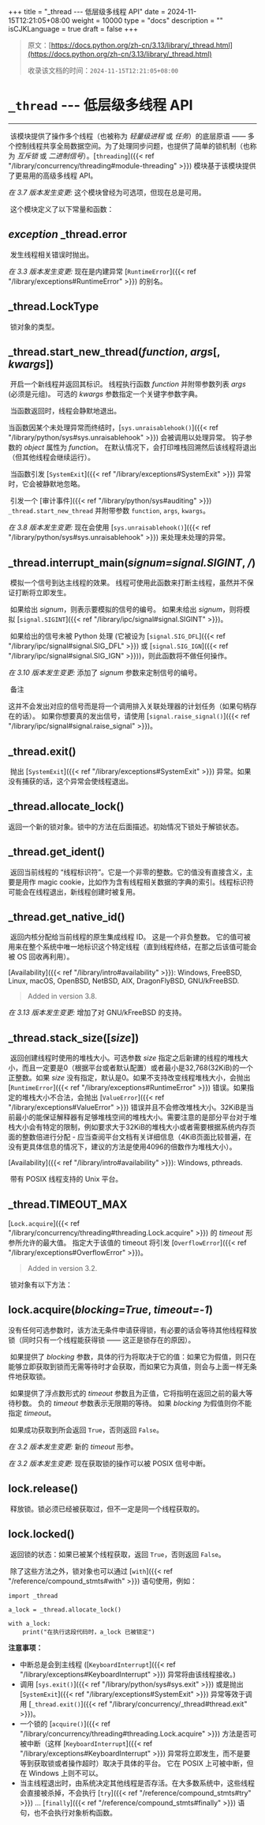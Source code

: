 +++
title = "_thread --- 低层级多线程 API"
date = 2024-11-15T12:21:05+08:00
weight = 10000
type = "docs"
description = ""
isCJKLanguage = true
draft = false
+++

> 原文：[https://docs.python.org/zh-cn/3.13/library/_thread.html](https://docs.python.org/zh-cn/3.13/library/_thread.html)
>
> 收录该文档的时间：`2024-11-15T12:21:05+08:00`

# `_thread` --- 低层级多线程 API

------

​	该模块提供了操作多个线程（也被称为 *轻量级进程* 或 *任务*）的底层原语 —— 多个控制线程共享全局数据空间。为了处理同步问题，也提供了简单的锁机制（也称为 *互斥锁* 或 *二进制信号*）。[`threading`]({{< ref "/library/concurrency/threading#module-threading" >}}) 模块基于该模块提供了更易用的高级多线程 API。

*在 3.7 版本发生变更:* 这个模块曾经为可选项，但现在总是可用。

​	这个模块定义了以下常量和函数：

## *exception* _thread.**error**

​	发生线程相关错误时抛出。

*在 3.3 版本发生变更:* 现在是内建异常 [`RuntimeError`]({{< ref "/library/exceptions#RuntimeError" >}}) 的别名。

## _thread.**LockType**

​	锁对象的类型。

## _thread.**start_new_thread**(*function*, *args*[, *kwargs*])

​	开启一个新线程并返回其标识。 线程执行函数 *function* 并附带参数列表 *args* (必须是元组)。 可选的 *kwargs* 参数指定一个关键字参数字典。

​	当函数返回时，线程会静默地退出。

​	当函数因某个未处理异常而终结时，[`sys.unraisablehook()`]({{< ref "/library/python/sys#sys.unraisablehook" >}}) 会被调用以处理异常。 钩子参数的 *object* 属性为 *function*。 在默认情况下，会打印堆栈回溯然后该线程将退出（但其他线程会继续运行）。

​	当函数引发 [`SystemExit`]({{< ref "/library/exceptions#SystemExit" >}}) 异常时，它会被静默地忽略。

​	引发一个 [审计事件]({{< ref "/library/python/sys#auditing" >}}) `_thread.start_new_thread` 并附带参数 `function`, `args`, `kwargs`。

*在 3.8 版本发生变更:* 现在会使用 [`sys.unraisablehook()`]({{< ref "/library/python/sys#sys.unraisablehook" >}}) 来处理未处理的异常。

## _thread.**interrupt_main**(*signum=signal.SIGINT*, */*)

​	模拟一个信号到达主线程的效果。 线程可使用此函数来打断主线程，虽然并不保证打断将立即发生。

​	如果给出 *signum*，则表示要模拟的信号的编号。 如果未给出 *signum*，则将模拟 [`signal.SIGINT`]({{< ref "/library/ipc/signal#signal.SIGINT" >}})。

​	如果给出的信号未被 Python 处理 (它被设为 [`signal.SIG_DFL`]({{< ref "/library/ipc/signal#signal.SIG_DFL" >}}) 或 [`signal.SIG_IGN`]({{< ref "/library/ipc/signal#signal.SIG_IGN" >}}))，则此函数将不做任何操作。

*在 3.10 版本发生变更:* 添加了 *signum* 参数来定制信号的编号。

​	备注

 

​	这并不会发出对应的信号而是将一个调用排入关联处理器的计划任务（如果句柄存在的话）。 如果你想要真的发出信号，请使用 [`signal.raise_signal()`]({{< ref "/library/ipc/signal#signal.raise_signal" >}})。

## _thread.**exit**()

​	抛出 [`SystemExit`]({{< ref "/library/exceptions#SystemExit" >}}) 异常。如果没有捕获的话，这个异常会使线程退出。

## _thread.**allocate_lock**()

​	返回一个新的锁对象。锁中的方法在后面描述。初始情况下锁处于解锁状态。

## _thread.**get_ident**()

​	返回当前线程的 “线程标识符”。它是一个非零的整数。它的值没有直接含义，主要是用作 magic cookie，比如作为含有线程相关数据的字典的索引。线程标识符可能会在线程退出，新线程创建时被复用。

## _thread.**get_native_id**()

​	返回内核分配给当前线程的原生集成线程 ID。 这是一个非负整数。 它的值可被用来在整个系统中唯一地标识这个特定线程（直到线程终结，在那之后该值可能会被 OS 回收再利用）。

[Availability]({{< ref "/library/intro#availability" >}}): Windows, FreeBSD, Linux, macOS, OpenBSD, NetBSD, AIX, DragonFlyBSD, GNU/kFreeBSD.

> Added in version 3.8.
>

*在 3.13 版本发生变更:* 增加了对 GNU/kFreeBSD 的支持。

## _thread.**stack_size**([*size*])

​	返回创建线程时使用的堆栈大小。可选参数 *size* 指定之后新建的线程的堆栈大小，而且一定要是0（根据平台或者默认配置）或者最小是32,768(32KiB)的一个正整数。如果 *size* 没有指定，默认是0。如果不支持改变线程堆栈大小，会抛出 [`RuntimeError`]({{< ref "/library/exceptions#RuntimeError" >}}) 错误。如果指定的堆栈大小不合法，会抛出 [`ValueError`]({{< ref "/library/exceptions#ValueError" >}}) 错误并且不会修改堆栈大小。32KiB是当前最小的能保证解释器有足够堆栈空间的堆栈大小。需要注意的是部分平台对于堆栈大小会有特定的限制，例如要求大于32KiB的堆栈大小或者需要根据系统内存页面的整数倍进行分配 - 应当查阅平台文档有关详细信息（4KiB页面比较普遍，在没有更具体信息的情况下，建议的方法是使用4096的倍数作为堆栈大小）。

[Availability]({{< ref "/library/intro#availability" >}}): Windows, pthreads.

​	带有 POSIX 线程支持的 Unix 平台。

## _thread.**TIMEOUT_MAX**

[`Lock.acquire`]({{< ref "/library/concurrency/threading#threading.Lock.acquire" >}}) 的 *timeout* 形参所允许的最大值。 指定大于该值的 timeout 将引发 [`OverflowError`]({{< ref "/library/exceptions#OverflowError" >}})。

> Added in version 3.2.
>

​	锁对象有以下方法：

## lock.**acquire**(*blocking=True*, *timeout=-1*)

​	没有任何可选参数时，该方法无条件申请获得锁，有必要的话会等待其他线程释放锁（同时只有一个线程能获得锁 —— 这正是锁存在的原因）。

​	如果提供了 *blocking* 参数，具体的行为将取决于它的值：如果它为假值，则只在能够立即获取到锁而无需等待时才会获取，而如果它为真值，则会与上面一样无条件地获取锁。

​	如果提供了浮点数形式的 *timeout* 参数且为正值，它将指明在返回之前的最大等待秒数。 负的 *timeout* 参数表示无限期的等待。 如果 *blocking* 为假值则你不能指定 *timeout*。

​	如果成功获取到所会返回 `True`，否则返回 `False`。

*在 3.2 版本发生变更:* 新的 *timeout* 形参。

*在 3.2 版本发生变更:* 现在获取锁的操作可以被 POSIX 信号中断。

## lock.**release**()

​	释放锁。锁必须已经被获取过，但不一定是同一个线程获取的。

## lock.**locked**()

​	返回锁的状态：如果已被某个线程获取，返回 `True`，否则返回 `False`。

​	除了这些方法之外，锁对象也可以通过 [`with`]({{< ref "/reference/compound_stmts#with" >}}) 语句使用，例如：

```
import _thread

a_lock = _thread.allocate_lock()

with a_lock:
    print("在执行这段代码时，a_lock 已被锁定")
```

**注意事项：**

- 中断总是会到主线程 ([`KeyboardInterrupt`]({{< ref "/library/exceptions#KeyboardInterrupt" >}}) 异常将由该线程接收。)
- 调用 [`sys.exit()`]({{< ref "/library/python/sys#sys.exit" >}}) 或是抛出 [`SystemExit`]({{< ref "/library/exceptions#SystemExit" >}}) 异常等效于调用 [`_thread.exit()`]({{< ref "/library/concurrency/_thread#thread.exit" >}})。
- 一个锁的 [`acquire()`]({{< ref "/library/concurrency/threading#threading.Lock.acquire" >}}) 方法是否可被中断（这样 [`KeyboardInterrupt`]({{< ref "/library/exceptions#KeyboardInterrupt" >}}) 异常将立即发生，而不是要等到获取锁或者操作超时）取决于具体的平台。 它在 POSIX 上可被中断，但在 Windows 上则不可以。
- 当主线程退出时，由系统决定其他线程是否存活。在大多数系统中，这些线程会直接被杀掉，不会执行 [`try`]({{< ref "/reference/compound_stmts#try" >}}) ... [`finally`]({{< ref "/reference/compound_stmts#finally" >}}) 语句，也不会执行对象析构函数。

